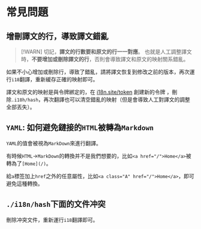 # 常見問題

## 增刪譯文的行，導致譯文錯亂

> [!WARN]
> 切記，**譯文的行數要和原文的行一一對應**。
> 也就是人工調整譯文時，**不要增加或刪除譯文的行**，否則會導致譯文和原文的映射關系錯亂。

如果不小心增加或刪除行，導致了錯亂，請將譯文恢复到修改之前的版本，再次運行`i18`翻譯，重新緩存正確的映射即可。

譯文和原文的映射是與令牌綁定的，在 [i18n.site/token](//i18n.site/token) 創建新的令牌  ，刪除`.i18h/hash`，再次翻譯也可以清空錯亂的映射（但是會導致人工對譯文的調整全部丟失）。

## `YAML`: 如何避免鏈接的`HTML`被轉為`Markdown`

`YAML`的值會被視為`MarkDown`來進行翻譯。

有時候`HTML`→`MarkDown`的轉換并不是我們想要的，比如`<a href="/">Home</a>`被轉為了`[Home](/)`。

給`a`標签加上`href`之外的任意屬性，比如`<a class="A" href="/">Home</a>`，即可避免這種轉換。

## `./i18n/hash`下面的文件冲突

刪除冲突文件，重新運行`i18`翻譯即可。